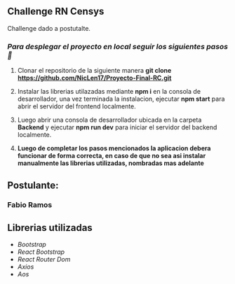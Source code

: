 ##  Challenge RN Censys

Challenge dado a postutalte.

### *Para desplegar el proyecto en local seguir los siguientes pasos 🦾*

1.  Clonar el repositorio de la siguiente manera **git clone** **https://github.com/NicLen17/Proyecto-Final-RC.git**

2.  Instalar las librerias utilazadas mediante **npm i** en la consola de desarrollador, una vez terminada la instalacion, ejecutar **npm start** para abrir el servidor del frontend localmente.

3. Luego abrir una consola de desarrollador ubicada en la carpeta **Backend** y ejecutar **npm run dev** para iniciar el servidor del backend localmente.

4. **Luego de completar los pasos mencionados la aplicacion debera funcionar de forma correcta, en caso de que no sea asi instalar manualmente las librerias utilizadas, nombradas mas adelante**

## **Postulante:**

### Fabio Ramos 

## Librerias utilizadas
- *Bootstrap*
- *React Bootstrap*
- *React Router Dom*
- *Axios*
- *Aos*


